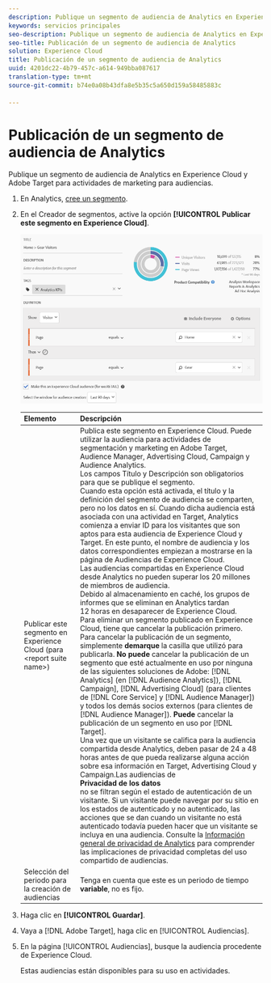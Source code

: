 ```yaml
---
description: Publique un segmento de audiencia de Analytics en Experience Cloud y Adobe Target para actividades de marketing para audiencias.
keywords: servicios principales
seo-description: Publique un segmento de audiencia de Analytics en Experience Cloud y Adobe Target para actividades de marketing para audiencias.
seo-title: Publicación de un segmento de audiencia de Analytics
solution: Experience Cloud
title: Publicación de un segmento de audiencia de Analytics
uuid: 4201dc22-4b79-457c-a614-949bba087617
translation-type: tm+mt
source-git-commit: b74e0a08b43dfa8e5b35c5a650d159a58485883c

---
```



# Publicación de un segmento de audiencia de Analytics

Publique un segmento de audiencia de Analytics en Experience Cloud y Adobe Target para actividades de marketing para audiencias.

1. En Analytics, [cree un segmento](https://marketing.adobe.com/resources/help/en_US/analytics/segment/seg_build.html).
1. En el Creador de segmentos, active la opción **[!UICONTROL Publicar este segmento en Experience Cloud]**.

   ![](assets/ec_audience_example.png)

   | Elemento | Descripción |
   |--- |---|
   | Publicar este segmento en Experience Cloud (para &lt;report suite name&gt;) | Publica este segmento en Experience Cloud. Puede utilizar la audiencia para actividades de segmentación y marketing en Adobe Target, Audience Manager, Advertising Cloud, Campaign y Audience Analytics.<br>Los campos Título y Descripción son obligatorios para que se publique el segmento.<br>Cuando esta opción está activada, el título y la definición del segmento de audiencia se comparten, pero no los datos en sí. Cuando dicha audiencia está asociada con una actividad en Target, Analytics comienza a enviar ID para los visitantes que son aptos para esta audiencia de Experience Cloud y Target. En este punto, el nombre de audiencia y los datos correspondientes empiezan a mostrarse en la página de Audiencias de Experience Cloud.<br>Las audiencias compartidas en Experience Cloud desde Analytics no pueden superar los 20 millones de miembros de audiencia.<br>Debido al almacenamiento en caché, los grupos de informes que se eliminan en Analytics tardan 12 horas en desaparecer de Experience Cloud.<br>Para eliminar un segmento publicado en Experience Cloud, tiene que cancelar la publicación primero. Para cancelar la publicación de un segmento, simplemente **demarque** la casilla que utilizó para publicarla. **No puede** cancelar la publicación de un segmento que esté actualmente en uso por ninguna de las siguientes soluciones de Adobe: [!DNL Analytics] (en [!DNL Audience Analytics]), [!DNL Campaign], [!DNL Advertising Cloud] (para clientes de [!DNL Core Service] y [!DNL Audience Manager]) y todos los demás socios externos (para clientes de [!DNL Audience Manager]). **Puede** cancelar la publicación de un segmento en uso por [!DNL Target].<br>Una vez que un visitante se califica para la audiencia compartida desde Analytics, deben pasar de 24 a 48 horas antes de que pueda realizarse alguna acción sobre esa información en Target, Advertising Cloud y Campaign.Las audiencias de <br>**Privacidad de los datos**<br> no se filtran según el estado de autenticación de un visitante. Si un visitante puede navegar por su sitio en los estados de autenticado y no autenticado, las acciones que se dan cuando un visitante no está autenticado todavía pueden hacer que un visitante se incluya en una audiencia. Consulte la [Información general de privacidad de Analytics](https://marketing.adobe.com/resources/help/en_US/reference/?f=c_Privacy_Overview) para comprender las implicaciones de privacidad completas del uso compartido de audiencias. |
   | Selección del periodo para la creación de audiencias | Tenga en cuenta que este es un periodo de tiempo **variable**, no es fijo. |

1. Haga clic en **[!UICONTROL Guardar]**.
1. Vaya a [!DNL Adobe Target], haga clic en [!UICONTROL Audiencias].
1. En la página [!UICONTROL Audiencias], busque la audiencia procedente de Experience Cloud.

   Estas audiencias están disponibles para su uso en actividades.
